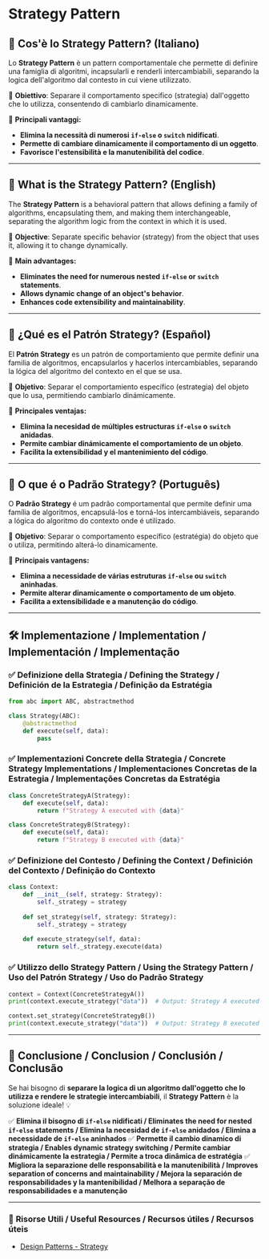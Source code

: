 # Strategy Pattern

## 📌 Cos'è lo Strategy Pattern? (Italiano)
Lo **Strategy Pattern** è un pattern comportamentale che permette di definire una famiglia di algoritmi, incapsularli e renderli intercambiabili, separando la logica dell'algoritmo dal contesto in cui viene utilizzato.

🔹 **Obiettivo**: Separare il comportamento specifico (strategia) dall'oggetto che lo utilizza, consentendo di cambiarlo dinamicamente.

🔹 **Principali vantaggi:**
- **Elimina la necessità di numerosi `if-else` o `switch` nidificati**.
- **Permette di cambiare dinamicamente il comportamento di un oggetto**.
- **Favorisce l'estensibilità e la manutenibilità del codice**.

---

## 📌 What is the Strategy Pattern? (English)
The **Strategy Pattern** is a behavioral pattern that allows defining a family of algorithms, encapsulating them, and making them interchangeable, separating the algorithm logic from the context in which it is used.

🔹 **Objective**: Separate specific behavior (strategy) from the object that uses it, allowing it to change dynamically.

🔹 **Main advantages:**
- **Eliminates the need for numerous nested `if-else` or `switch` statements**.
- **Allows dynamic change of an object's behavior**.
- **Enhances code extensibility and maintainability**.

---

## 📌 ¿Qué es el Patrón Strategy? (Español)
El **Patrón Strategy** es un patrón de comportamiento que permite definir una familia de algoritmos, encapsularlos y hacerlos intercambiables, separando la lógica del algoritmo del contexto en el que se usa.

🔹 **Objetivo**: Separar el comportamiento específico (estrategia) del objeto que lo usa, permitiendo cambiarlo dinámicamente.

🔹 **Principales ventajas:**
- **Elimina la necesidad de múltiples estructuras `if-else` o `switch` anidadas**.
- **Permite cambiar dinámicamente el comportamiento de un objeto**.
- **Facilita la extensibilidad y el mantenimiento del código**.

---

## 📌 O que é o Padrão Strategy? (Português)
O **Padrão Strategy** é um padrão comportamental que permite definir uma família de algoritmos, encapsulá-los e torná-los intercambiáveis, separando a lógica do algoritmo do contexto onde é utilizado.

🔹 **Objetivo**: Separar o comportamento específico (estratégia) do objeto que o utiliza, permitindo alterá-lo dinamicamente.

🔹 **Principais vantagens:**
- **Elimina a necessidade de várias estruturas `if-else` ou `switch` aninhadas**.
- **Permite alterar dinamicamente o comportamento de um objeto**.
- **Facilita a extensibilidade e a manutenção do código**.

---

## 🛠️ Implementazione / Implementation / Implementación / Implementação

### ✅ **Definizione della Strategia / Defining the Strategy / Definición de la Estrategia / Definição da Estratégia**
```python
from abc import ABC, abstractmethod

class Strategy(ABC):
    @abstractmethod
    def execute(self, data):
        pass
```

### ✅ **Implementazioni Concrete della Strategia / Concrete Strategy Implementations / Implementaciones Concretas de la Estrategia / Implementações Concretas da Estratégia**
```python
class ConcreteStrategyA(Strategy):
    def execute(self, data):
        return f"Strategy A executed with {data}"

class ConcreteStrategyB(Strategy):
    def execute(self, data):
        return f"Strategy B executed with {data}"
```

### ✅ **Definizione del Contesto / Defining the Context / Definición del Contexto / Definição do Contexto**
```python
class Context:
    def __init__(self, strategy: Strategy):
        self._strategy = strategy
    
    def set_strategy(self, strategy: Strategy):
        self._strategy = strategy
    
    def execute_strategy(self, data):
        return self._strategy.execute(data)
```

### ✅ **Utilizzo dello Strategy Pattern / Using the Strategy Pattern / Uso del Patrón Strategy / Uso do Padrão Strategy**
```python
context = Context(ConcreteStrategyA())
print(context.execute_strategy("data"))  # Output: Strategy A executed with data

context.set_strategy(ConcreteStrategyB())
print(context.execute_strategy("data"))  # Output: Strategy B executed with data
```

---

## 🚀 **Conclusione / Conclusion / Conclusión / Conclusão**
Se hai bisogno di **separare la logica di un algoritmo dall'oggetto che lo utilizza e rendere le strategie intercambiabili**, il **Strategy Pattern** è la soluzione ideale! 💡

✅ **Elimina il bisogno di `if-else` nidificati / Eliminates the need for nested `if-else` statements / Elimina la necesidad de `if-else` anidados / Elimina a necessidade de `if-else` aninhados**
✅ **Permette il cambio dinamico di strategia / Enables dynamic strategy switching / Permite cambiar dinámicamente la estrategia / Permite a troca dinâmica de estratégia**
✅ **Migliora la separazione delle responsabilità e la manutenibilità / Improves separation of concerns and maintainability / Mejora la separación de responsabilidades y la mantenibilidad / Melhora a separação de responsabilidades e a manutenção**

---

### 📖 **Risorse Utili / Useful Resources / Recursos útiles / Recursos úteis**
- [Design Patterns - Strategy](https://refactoring.guru/design-patterns/strategy)
